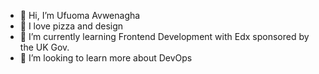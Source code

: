 - 👋 Hi, I’m Ufuoma Avwenagha
- 👀 I love pizza and design
- 🌱 I’m currently learning Frontend Development with Edx sponsored by the UK Gov.
- 💞️ I’m looking to learn more about DevOps


<!---
animagine/animagine is a ✨ special ✨ repository because its `README.md` (this file) appears on your GitHub profile.
You can click the Preview link to take a look at your changes.
--->
